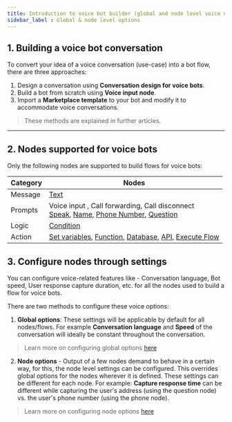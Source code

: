 ```yaml
---
title: Introduction to voice bot builder (global and node level voice options)
sidebar_label : Global & node level options 
---
```




## 1. Building a voice bot conversation 


To convert your idea of a voice conversation (use-case) into a bot flow, there are three approaches: 

1. Design a conversation using **Conversation design for voice bots**. 
2. Build a bot from scratch using **Voice input node**. 
3. Import a **Marketplace template** to your bot and modify it to accommodate voice conversations.

> These methods are explained in further articles. 


-------

## 2. Nodes supported for voice bots 



Only the following nodes are supported to build flows for voice bots: 

| Category            | Nodes                                     |
| ------------------- | ----------------------------------------- |
|Message|[Text](https://docs.yellow.ai/docs/platform_concepts/studio/build/nodes/message-nodes#1-text) |
| Prompts | Voice input , Call forwarding, Call disconnect <br/>[Speak](https://docs.yellow.ai/docs/platform_concepts/studio/build/nodes/prompt-nodes/#28-speak), [Name](https://docs.yellow.ai/docs/platform_concepts/studio/build/nodes/prompt-nodes/#12-name), [Phone Number](https://docs.yellow.ai/docs/platform_concepts/studio/build/nodes/prompt-nodes/#13-phone), [Question](https://docs.yellow.ai/docs/platform_concepts/studio/build/nodes/prompt-nodes/#11-question)|
| Logic               | [Condition](https://docs.yellow.ai/docs/platform_concepts/studio/build/nodes/logic-nodes#1-condition)                                 |
|    Action                 |   [Set variables](https://docs.yellow.ai/docs/platform_concepts/studio/build/nodes/action-nodes#22-variables), [Function](https://docs.yellow.ai/docs/platform_concepts/studio/build/nodes/action-nodes#24-function), [Database](https://docs.yellow.ai/docs/platform_concepts/studio/build/nodes/action-nodes#23-database), [API](https://docs.yellow.ai/docs/platform_concepts/studio/build/nodes/action-nodes#21-api), [Execute Flow](https://docs.yellow.ai/docs/platform_concepts/studio/build/nodes/action-nodes#15-execute-flow)     |



## 3. Configure nodes through settings 


You can configure voice-related features like - Conversation language, Bot speed, User response capture duration, etc. for all the nodes used to build a flow for voice bots.


There are two methods to configure these voice options:

1. **Global options**: These settings will be applicable by default for all nodes/flows. For example **Conversation language** and **Speed** of the conversation will ideally be constant throughout the conversation.

> Learn more on configuring global options [here](https://docs.yellow.ai/docs/platform_concepts/studio/tools#25-voice)


2. **Node options** - Output of a few nodes demand to behave in a certain way, for this, the node level settings can be configured. This overrides global options for the nodes wherever it is defined. These settings can be different for each node. For example: **Capture response time** can be different while capturing the user's address (using the question node) vs. the user's phone number (using the phone node). 

> Learn more on configuring node options [here](https://docs.yellow.ai/docs/platform_concepts/studio/build/nodes#32-configure-node-for-a-voice-bot)

